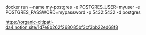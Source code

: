 docker run --name my-postgres -e POSTGRES_USER=myuser -e POSTGRES_PASSWORD=mypassword -p 5432:5432 -d postgres  

https://organic-citipati-da4.notion.site/1d7e8b262f268085bf3cf3bb22ed68f8